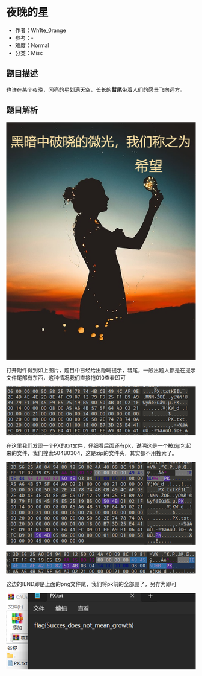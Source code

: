 # 夜晚的星

- 作者：Wh1te_0range
- 参考：-
- 难度：Normal
- 分类：Misc

## 题目描述

也许在某个夜晚，闪亮的星划满天空，长长的**彗尾**带着人们的愿景飞向远方。

## 题目解析

![](attachments/%E5%A4%9C%E6%98%9F.png)

打开附件得到如上图片，题目中已经给出隐晦提示，彗尾，一般出题人都是在提示文件尾部有东西，这种情况我们直接拖010查看即可

![](writeup/images/image-20231021204119745.png)

在这里我们发现一个PX的txt文件，仔细看后面还有pk，说明这是一个被zip包起来的文件，我们搜索504B0304，这是zip的文件头，其实都不用搜索了。

![](writeup/images/image-20231021204418843.png)

![](writeup/images/image-20231021204515079.png)

这边的IEND即是上面的png文件尾，我们将pk前的全部删了，另存为即可

![](writeup/images/image-20231021204939324.png)
